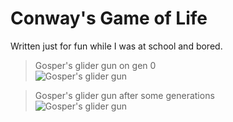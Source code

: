 # Conway's Game of Life
Written just for fun while I was at school and bored.  

> Gosper's glider gun on gen 0  
> ![Gosper's glider gun](https://i.imgur.com/EtkXV3x.png)

> Gosper's glider gun after some generations  
> ![Gosper's glider gun](https://i.imgur.com/EyPmkWW.png)
